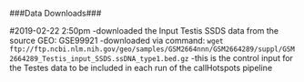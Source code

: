 ###Data Downloads###

#2019-02-22 2:50pm
-downloaded the Input Testis SSDS data from the source GEO: GSE99921
-downloaded via command:
	`wget ftp://ftp.ncbi.nlm.nih.gov/geo/samples/GSM2664nnn/GSM2664289/suppl/GSM2664289_Testis_input_SSDS.ssDNA_type1.bed.gz`
-this is the control input for the Testes data to be included in each run of the callHotspots pipeline
